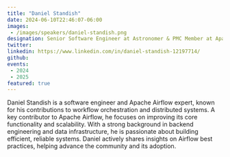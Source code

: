 ```yaml
---
title: "Daniel Standish"
date: 2024-06-10T22:46:07-06:00
images: 
 - /images/speakers/daniel-standish.png
designation: Senior Software Engineer at Astronomer & PMC Member at Apache Airflow
twitter: 
linkedin: https://www.linkedin.com/in/daniel-standish-12197714/
github: 
events:
 - 2024
 - 2025
featured: true
---
```


Daniel Standish is a software engineer and Apache Airflow expert, known for his contributions to workflow orchestration and distributed systems. A key contributor to Apache Airflow, he focuses on improving its core functionality and scalability. With a strong background in backend engineering and data infrastructure, he is passionate about building efficient, reliable systems. Daniel actively shares insights on Airflow best practices, helping advance the community and its adoption.


